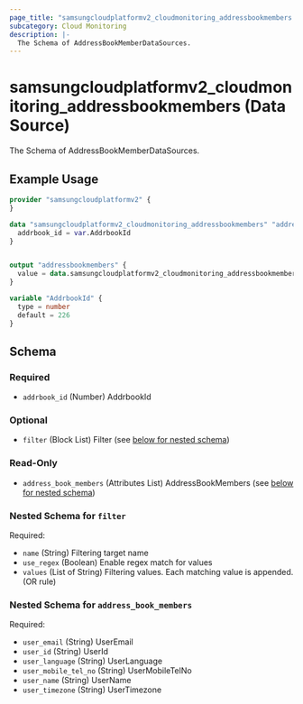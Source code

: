 ```yaml
---
page_title: "samsungcloudplatformv2_cloudmonitoring_addressbookmembers Data Source - samsungcloudplatformv2"
subcategory: Cloud Monitoring
description: |-
  The Schema of AddressBookMemberDataSources.
---
```


# samsungcloudplatformv2_cloudmonitoring_addressbookmembers (Data Source)

The Schema of AddressBookMemberDataSources.

## Example Usage

```terraform
provider "samsungcloudplatformv2" {
}

data "samsungcloudplatformv2_cloudmonitoring_addressbookmembers" "addressbookmembers" {
  addrbook_id = var.AddrbookId
}


output "addressbookmembers" {
  value = data.samsungcloudplatformv2_cloudmonitoring_addressbookmembers.addressbookmembers
}

variable "AddrbookId" {
  type = number
  default = 226
}
```

<!-- schema generated by tfplugindocs -->
## Schema

### Required

- `addrbook_id` (Number) AddrbookId

### Optional

- `filter` (Block List) Filter (see [below for nested schema](#nestedblock--filter))

### Read-Only

- `address_book_members` (Attributes List) AddressBookMembers (see [below for nested schema](#nestedatt--address_book_members))

<a id="nestedblock--filter"></a>
### Nested Schema for `filter`

Required:

- `name` (String) Filtering target name
- `use_regex` (Boolean) Enable regex match for values
- `values` (List of String) Filtering values. Each matching value is appended. (OR rule)


<a id="nestedatt--address_book_members"></a>
### Nested Schema for `address_book_members`

Required:

- `user_email` (String) UserEmail
- `user_id` (String) UserId
- `user_language` (String) UserLanguage
- `user_mobile_tel_no` (String) UserMobileTelNo
- `user_name` (String) UserName
- `user_timezone` (String) UserTimezone